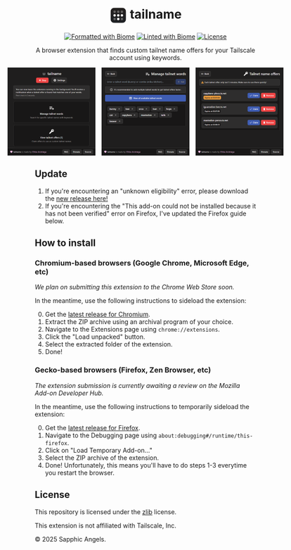 <div align="center">

# <img align="top" src="assets/icon.png" alt="tailname icon" width="40" /> tailname

[![Formatted with Biome](https://img.shields.io/badge/Formatted_with-Biome-60a5fa?style=flat&logo=biome)](https://biomejs.dev/) 
[![Linted with Biome](https://img.shields.io/badge/Linted_with-Biome-60a5fa?style=flat&logo=biome)](https://biomejs.dev)
[![License](https://img.shields.io/github/license/SapphoSys/tailname?labelColor=black&color=#3f5db3)](https://github.com/SapphoSys/tailname/blob/master/LICENSE)

A browser extension that finds custom tailnet name offers for your Tailscale account using keywords.

<div style="display: flex; justify-content: center; gap: 1em;">
  <img src=".github/assets/1_home.png" alt="Home page" width="200" />
  <img src=".github/assets/2_words.png" alt="Words screen" width="200" />
  <img src=".github/assets/3_offers.png" alt="Offers screen" width="200" />
</div>
</div>

## Update
1. If you're encountering an "unknown eligibility" error, please download the [new release here!](https://github.com/SapphoSys/tailname/releases/tag/v1.0.2)
2. If you're encountering the "This add-on could not be installed because it has not been verified" error on Firefox, I've updated the Firefox guide below.

## How to install
### Chromium-based browsers (Google Chrome, Microsoft Edge, etc)
*We plan on submitting this extension to the Chrome Web Store soon.*

In the meantime, use the following instructions to sideload the extension:

0. Get the [latest release for Chromium](https://github.com/SapphoSys/tailname/releases/latest/download/tailname-chrome.zip).
1. Extract the ZIP archive using an archival program of your choice.
2. Navigate to the Extensions page using `chrome://extensions`.
3. Click the "Load unpacked" button.
4. Select the extracted folder of the extension.
5. Done!

### Gecko-based browsers (Firefox, Zen Browser, etc)
*The extension submission is currently awaiting a review on the Mozilla Add-on Developer Hub.*

In the meantime, use the following instructions to temporarily sideload the extension:

0. Get the [latest release for Firefox](https://github.com/SapphoSys/tailname/releases/latest/download/tailname-firefox.zip).
1. Navigate to the Debugging page using `about:debugging#/runtime/this-firefox`.
2. Click on "Load Temporary Add-on..."
3. Select the ZIP archive of the extension.
4. Done!
Unfortunately, this means you'll have to do steps 1-3 everytime you restart the browser.

## License

This repository is licensed under the [zlib](LICENSE) license.

This extension is not affiliated with Tailscale, Inc.

© 2025 Sapphic Angels.
